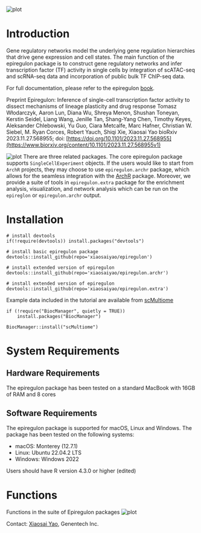 ![plot](inst/epiregulon_logo.png)<br>

# Introduction

Gene regulatory networks model the underlying gene regulation hierarchies that drive gene expression and cell states. The main function of the epiregulon package is to construct gene regulatory networks and infer transcription factor (TF) activity in single cells by integration of scATAC-seq and scRNA-seq data and incorporation of public bulk TF ChIP-seq data.

For full documentation, please refer to the epiregulon [book](https://xiaosaiyao.github.io/epiregulon.book/).

Preprint
Epiregulon: Inference of single-cell transcription factor activity to dissect mechanisms of lineage plasticity and drug response
Tomasz Włodarczyk, Aaron Lun, Diana Wu, Shreya Menon, Shushan Toneyan, Kerstin Seidel, Liang Wang, Jenille Tan, Shang-Yang Chen, Timothy Keyes, Aleksander Chlebowski, Yu Guo, Ciara Metcalfe, Marc Hafner, Christian W. Siebel, M. Ryan Corces, Robert Yauch, Shiqi Xie, Xiaosai Yao
bioRxiv 2023.11.27.568955; doi: [https://doi.org/10.1101/2023.11.27.568955](https://www.biorxiv.org/content/10.1101/2023.11.27.568955v1)

![plot](inst/epiregulon_schematics.svg) 
There are three related packages. The core epiregulon package supports `SingleCellExperiment` objects. If the users would like to start from `ArchR` projects, they may choose to use `epiregulon.archr` package, which allows for the seamless integration with the [ArchR](https://www.archrproject.com/) package. Moreover, we provide a suite of tools in `epiregulon.extra` package for the enrichment analysis, visualization, and network analysis which can be run on the `epireglon` or `epiregulon.archr` output.

# Installation

```
# install devtools
if(!require(devtools)) install.packages("devtools")

# install basic epiregulon package
devtools::install_github(repo='xiaosaiyao/epiregulon')

# install extended version of epiregulon
devtools::install_github(repo='xiaosaiyao/epiregulon.archr')

# install extended version of epiregulon
devtools::install_github(repo='xiaosaiyao/epiregulon.extra')
```
Example data included in the tutorial are available from [scMultiome](https://bioconductor.org/packages/release/data/experiment/html/scMultiome.html) 

```
if (!require("BiocManager", quietly = TRUE))
    install.packages("BiocManager")

BiocManager::install("scMultiome")
```

# System Requirements

## Hardware Requirements

The epiregulon package has been tested on a standard MacBook with 16GB of RAM and 8 cores

## Software Requirements

The epiregulon package is supported for macOS, Linux and Windows. The package has been tested on the following systems:

- macOS: Monterey (12.7.1)
- Linux: Ubuntu 22.04.2 LTS
- Windows: Windows 2022

Users should have R version 4.3.0 or higher (edited)

# Functions
Functions in the suite of Epiregulon packages
![plot](inst/epiregulon_functions.png)

Contact: [Xiaosai Yao](mailto:yao.xiaosai@gene.com), Genentech Inc.

